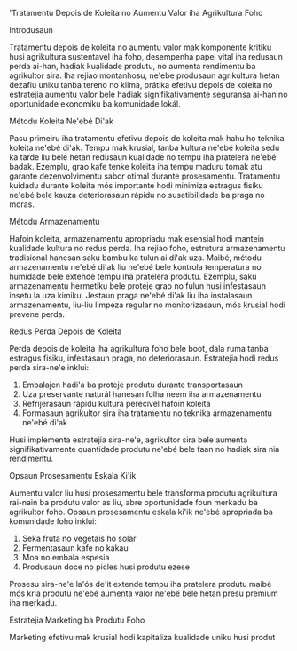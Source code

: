 'Tratamentu Depois de Koleita no Aumentu Valor iha Agrikultura Foho

Introdusaun

Tratamentu depois de koleita no aumentu valor mak komponente kritiku husi agrikultura sustentavel iha foho, desempenha papel vital iha redusaun perda ai-han, hadiak kualidade produtu, no aumenta rendimentu ba agrikultor sira. Iha rejiao montanhosu, ne'ebe produsaun agrikultura hetan dezafiu uniku tanba tereno no klima, prátika efetivu depois de koleita no estratejia aumentu valor bele hadiak signifikativamente seguransa ai-han no oportunidade ekonomiku ba komunidade lokál.

Métodu Koleita Ne'ebé Di'ak

Pasu primeiru iha tratamentu efetivu depois de koleita mak hahu ho teknika koleita ne'ebé di'ak. Tempu mak krusial, tanba kultura ne'ebé koleita sedu ka tarde liu bele hetan redusaun kualidade no tempu iha pratelera ne'ebé badak. Ezemplu, grao kafe tenke koleita iha tempu maduru tomak atu garante dezenvolvimentu sabor otimal durante prosesamentu. Tratamentu kuidadu durante koleita mós importante hodi minimiza estragus fisiku ne'ebé bele kauza deteriorasaun rápidu no susetibilidade ba praga no moras.

Métodu Armazenamentu

Hafoin koleita, armazenamentu apropriadu mak esensial hodi mantein kualidade kultura no redus perda. Iha rejiao foho, estrutura armazenamentu tradisional hanesan saku bambu ka tulun ai di'ak uza. Maibé, métodu armazenamentu ne'ebé di'ak liu ne'ebé bele kontrola temperatura no humidade bele extende tempu iha pratelera produtu. Ezemplu, saku armazenamentu hermetiku bele proteje grao no fulun husi infestasaun insetu la uza kimiku. Jestaun praga ne'ebé di'ak liu iha instalasaun armazenamentu, liu-liu limpeza regular no monitorizasaun, mós krusial hodi prevene perda.

Redus Perda Depois de Koleita

Perda depois de koleita iha agrikultura foho bele boot, dala ruma tanba estragus fisiku, infestasaun praga, no deteriorasaun. Estratejia hodi redus perda sira-ne'e inklui:

1. Embalajen hadi'a ba proteje produtu durante transportasaun
2. Uza preservante naturál hanesan folha neem iha armazenamentu
3. Refrijerasaun rápidu kultura perecivel hafoin koleita
4. Formasaun agrikultor sira iha tratamentu no teknika armazenamentu ne'ebé di'ak

Husi implementa estratejia sira-ne'e, agrikultor sira bele aumenta signifikativamente quantidade produtu ne'ebé bele faan no hadiak sira nia rendimentu.

Opsaun Prosesamentu Eskala Ki'ik

Aumentu valor liu husi prosesamentu bele transforma produtu agrikultura rai-nain ba produtu valor as liu, abre oportunidade foun merkadu ba agrikultor foho. Opsaun prosesamentu eskala ki'ik ne'ebé apropriada ba komunidade foho inklui:

1. Seka fruta no vegetais ho solar 
2. Fermentasaun kafe no kakau
3. Moa no embala espesia
4. Produsaun doce no picles husi produtu ezese

Prosesu sira-ne'e la'ós de'it extende tempu iha pratelera produtu maibé mós kria produtu ne'ebé aumenta valor ne'ebé bele hetan presu premium iha merkadu.

Estratejia Marketing ba Produtu Foho

Marketing efetivu mak krusial hodi kapitaliza kualidade uniku husi produt